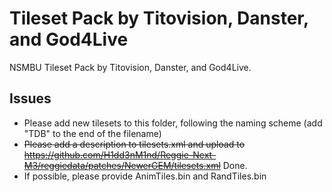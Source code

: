 # Tileset Pack by Titovision, Danster, and God4Live #
NSMBU Tileset Pack by Titovision, Danster, and God4Live.
## Issues ##
- Please add new tilesets to this folder, following the naming scheme (add "TDB" to the end of the filename)
- ~~Please add a description to tilesets.xml and upload to https://github.com/H1dd3nM1nd/Reggie-Next-M3/reggiedata/patches/NewerGEM/tilesets.xml~~ Done.
- If possible, please provide AnimTiles.bin and RandTiles.bin
